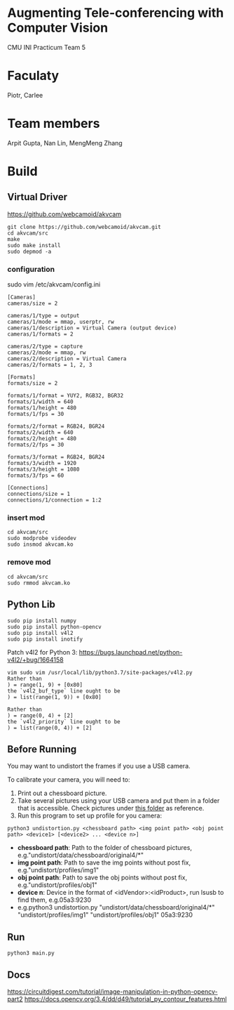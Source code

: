 # Augmenting Tele-conferencing with Computer Vision
CMU INI Practicum Team 5

# Faculaty
Piotr, Carlee

# Team members
Arpit Gupta, Nan Lin, MengMeng Zhang


# Build
## Virtual Driver
https://github.com/webcamoid/akvcam
```
git clone https://github.com/webcamoid/akvcam.git
cd akvcam/src
make
sudo make install
sudo depmod -a
```

### configuration
sudo vim /etc/akvcam/config.ini
```
[Cameras]
cameras/size = 2

cameras/1/type = output
cameras/1/mode = mmap, userptr, rw
cameras/1/description = Virtual Camera (output device)
cameras/1/formats = 2

cameras/2/type = capture
cameras/2/mode = mmap, rw
cameras/2/description = Virtual Camera
cameras/2/formats = 1, 2, 3

[Formats]
formats/size = 2

formats/1/format = YUY2, RGB32, BGR32
formats/1/width = 640
formats/1/height = 480
formats/1/fps = 30

formats/2/format = RGB24, BGR24
formats/2/width = 640
formats/2/height = 480
formats/2/fps = 30

formats/3/format = RGB24, BGR24
formats/3/width = 1920
formats/3/height = 1080
formats/3/fps = 60

[Connections]
connections/size = 1
connections/1/connection = 1:2
```

### insert mod
```
cd akvcam/src
sudo modprobe videodev
sudo insmod akvcam.ko
```

### remove mod
```
cd akvcam/src
sudo rmmod akvcam.ko
```

## Python Lib
```
sudo pip install numpy
sudo pip install python-opencv
sudo pip install v4l2
sudo pip install inotify
```

Patch v4l2 for Python 3:
https://bugs.launchpad.net/python-v4l2/+bug/1664158
```
vim sudo vim /usr/local/lib/python3.7/site-packages/v4l2.py
Rather than
) = range(1, 9) + [0x80] 
the `v4l2_buf_type` line ought to be
) = list(range(1, 9)) + [0x80]

Rather than
) = range(0, 4) + [2]
the `v4l2_priority` line ought to be
) = list(range(0, 4)) + [2]
```

## Before Running
You may want to undistort the frames if you use a USB camera.

To calibrate your camera, you will need to:
1. Print out a chessboard picture.
2. Take several pictures using your USB camera and put them in a folder that is accessible. 
Check pictures under 
[this folder](undistort/data/chessboard/original4) as reference.
3. Run this program to set up profile for you camera:
```
python3 undistortion.py <chessboard path> <img point path> <obj point path> <device1> [<device2> ... <device n>]
```
* **chessboard path**: Path to the folder of chessboard pictures, e.g."undistort/data/chessboard/original4/*"
* **img point path**: Path to save the img points without post fix, e.g."undistort/profiles/img1"
* **obj point path**: Path to save the obj points without post fix, e.g."undistort/profiles/obj1"
* **device n**: Device in the format of \<idVendor\>:\<idProduct\>, run lsusb to find them, e.g.05a3:9230
* e.g.python3 undistortion.py "undistort/data/chessboard/original4/*" "undistort/profiles/img1"
 "undistort/profiles/obj1" 05a3:9230



## Run
```
python3 main.py
```


## Docs
https://circuitdigest.com/tutorial/image-manipulation-in-python-opencv-part2
https://docs.opencv.org/3.4/dd/d49/tutorial_py_contour_features.html